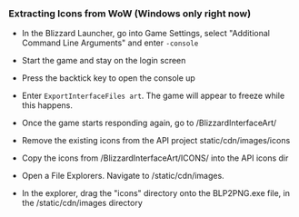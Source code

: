 ### Extracting Icons from WoW (Windows only right now)

* In the Blizzard Launcher, go into Game Settings, select "Additional Command Line Arguments" and enter `-console`
* Start the game and stay on the login screen
* Press the backtick key to open the console up
* Enter ```ExportInterfaceFiles art```.  The game will appear to freeze while this happens.
* Once the game starts responding again, go to <WoW Install Directory>/BlizzardInterfaceArt/

* Remove the existing icons from the API project static/cdn/images/icons
* Copy the icons from <WoW Install Directory>/BlizzardInterfaceArt/ICONS/ into the API icons dir
* Open a File Explorers.  Navigate to /static/cdn/images.
* In the explorer, drag the "icons" directory onto the BLP2PNG.exe file, in the /static/cdn/images directory
